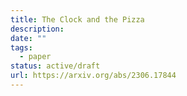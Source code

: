 ```yaml
---
title: The Clock and the Pizza
description: 
date: ""
tags:
  - paper
status: active/draft
url: https://arxiv.org/abs/2306.17844
---
```



